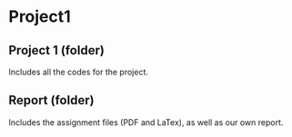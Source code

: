 # Project1

## Project 1 (folder)
Includes all the codes for the project.

## Report (folder)
Includes the assignment files (PDF and LaTex), as well as our own report.
